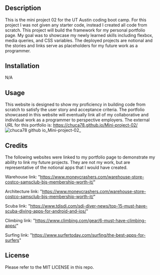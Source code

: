 # <Mini-Project-02-Webpage>

## Description

This is the mini project 02 for the UT Austin coding boot camp. For this project I was not given any starter code, instead I created all code from scratch. This project will build the framework for my personal portfolio page. My goal was to showcase my newly learned skills including flexbox, media queries, and CSS variables. The deployed projects are notional and the stories and links serve as placeholders for my future work as a programmer.

## Installation

N/A

## Usage

This website is designed to show my proficiency in building code from scratch to satisfy the user story and acceptance criteria. The portfolio showcased in this website will eventually link all of my collaborative and individual work as a programmer to perspective employers. The external URL for this portfolio is: https://chuca78.github.io/Mini-project-02/
![chuca78 github io_Mini-project-02_](https://user-images.githubusercontent.com/97859682/192421874-9e09456f-5a24-4b91-b1bd-1fb052617489.png)
    
## Credits

The following websites were linked to my portfolio page to demonstrate my ability to link my future projects. They are not my work, but are representative of the notional apps that I would have created.

Warehouse link:
"https://www.moneycrashers.com/warehouse-store-costco-samsclub-bjs-membership-worth-it/"

Architecture link:
"https://www.moneycrashers.com/warehouse-store-costco-samsclub-bjs-membership-worth-it/"

Scuba link:
"https://www.tdisdi.com/sdi-diver-news/top-15-must-have-scuba-diving-apps-for-android-and-ios/"

Climbing link:
"https://www.climbing.com/gear/6-must-have-climbing-apps/"

Surfing link:
"https://www.surfertoday.com/surfing/the-best-apps-for-surfers"

## License

Please refer to the MIT LICENSE in this repo.
